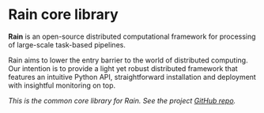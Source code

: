 # Rain core library

**Rain** is an open-source distributed computational framework for processing
of large-scale task-based pipelines.

Rain aims to lower the entry barrier to the world of distributed computing. Our
intention is to provide a light yet robust distributed framework that features
an intuitive Python API, straightforward installation and deployment with
insightful monitoring on top.

*This is the common core library for Rain. See the project
[GitHub repo](https://github.com/substantic/rain).*
